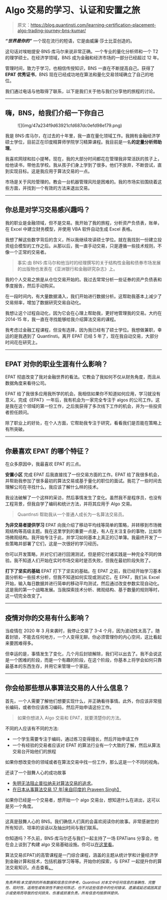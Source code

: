 # Algo 交易的学习、认证和安置之旅

> 原文：<https://blog.quantinsti.com/learning-certification-placement-algo-trading-journey-bns-kumar/>

***“世界是你的”***
一个现在流行的短语，它是由威廉·莎士比亚创造的。

这句话对埃帕提安·BNS·库马尔来说非常正确。一个专业的量化分析师和一个 T2 的理学硕士。在经济学领域，BNS 成为金融和经济市场的一部分已经超过 12 年。

管理时间，致力于学习，也相信传授知识，BNS 一直在不断提高自己。获得了 **EPAT** **优秀证书**，BNS 现在已经成功地在算法和量化交易领域确立了自己的地位。

我们通过电话与他取得了联系，以下是我们关于他与我们分享他的旅程的讨论。

* * *

## 嗨，BNS，给我们介绍一下你自己

<figure class="kg-card kg-image-card">![](img/47a234f9d63921cfd687dc0efd98e179.png)</figure>

我是 BNS·库马尔，在过去的十年里，我一直在量化领域工作。我拥有金融经济学硕士学位，目前正在印度精算师学院学习精算课程。我目前是一名**的定量分析师助理**。

我喜欢网球和拉小提琴。现在，我的大部分时间都花在管理我非常活跃的孩子上，给他读书，带他去学校。我从孩子们身上学到了很多。他们不放弃，不断尝试，直到实现目标。这是我应用于算法交易的一点。

市场是关于风险管理的。教会一台机器管理风险是困难的。我的市场实验围绕着这些方面，并找到一个有效的方法来退出交易。

* * *

## 你总是对学习交易感兴趣吗？

我的职业是金融领域，但不是交易。我开始了我的旅程，分析资产负债表，账单，在 Excel 中建立财务模型，并使用 VBA 软件自动生成 Excel 表格。

我想了解这些数字背后的含义，所以我继续攻读硕士学位。就在我找到一份建立投资组合模型的工作之后。从那以后，我一直手动交易，只是遵循一些技术规则，不像一个正常的交易者。

> 事实:由 BNS·库马尔和他当时的经理撰写的关于结构性金融和债券市场发展的出版物也发表在《亚洲银行和金融研究杂志》上。

我的个人交易之旅是从仓位交易开始的。我过去常常分析一些证券的资产负债表和季度报告，然后手动购买。

在一段时间内，有大量数据涌入，我们开始进行数据分析。这帮助我基本上减少了交易频率，增加了数据研究交易自动化。

我想让这个过程自动化，因为它会在心理上帮助我，更好地管理我的交易。大约在 2014-15 年，我一直在寻找能够给我介绍算法交易的课程。

我考虑过金融工程课程，但没有选择，因为我已经有了硕士学位。我想做兼职，幸运的是我遇到了 QuantInsti。离开 EPAT 已经 5 年了，现在我自动交易，大部分时间花在研究上。

* * *

## EPAT 对你的职业生涯有什么影响？

EPAT 彻底改变了我对金融世界的看法。它教会了我如何不仅从财务角度，而且从数据角度来看待公司。

EPAT 给了我很多应用我所学的机会。我相信如果你不知道如何应用，学习就没有意义。完成《EPAT》一年后，我有机会为一家完全专注于 algos 的公司工作。这是我在这个领域的第一份工作，之后我获得了多次线下工作的机会，并为一些投资者担任顾问。

除了职业上的好处，在个人方面，它帮助我专注于研究，看看我们是否能在策略上有所突破。

* * *

## 你最喜欢 EPAT 的哪个特征？

在众多原因中，我最喜欢 EPAT 的三点。

**安置小区**
完成 EPAT 后我直接找了一份交易方面的工作。EPAT 给了我很多机会，并帮助我参加了很多最初的算法交易或基于量化的职位的面试。我花了一些时间去理解公司在寻找什么，我应该了解什么样的技术。

我设法破解了一个这样的采访，然后事情发生了变化。虽然我不是程序员，也没有工程背景，但我自学了编码和统计方法，并将其应用于 Algo 交易。

> QuantInsti 帮助我从一个普通人成长为一名算法交易员。

**为非交易者提供学习**
EPAT 向我介绍了移动平均线等简单的策略，并转移到市场微观结构等高级主题。我在这里学到的重要一点是，有人在关注复杂的事物，比如市场微观结构。我开始专注于此，并学习如何基本上真正的订单簿。我最终开发了一些策略并部署了它们，这是一次很好的学习经历。

你可以开发策略，并对它们进行回溯测试，但是把它付诸实践是一种完全不同的体验。我不知道人们开始在实时市场交易时是否失败，但我在最初阶段失败了。

**打下了坚实的基础**
EPAT 打下了坚实的基础。在 EPAT 之前，我已经开始学习基本面分析和一些技术分析，但我不知道如何实现或测试它。在 EPAT，我们从 Excel 开始，输入每日数据并进行简单的移动平均测试，然后通过改变参数实现自动化。这是我的第一个战略发展。当我探索技术分析、微观结构、基于数量的规则等时，这一切完全改变了。

* * *

## 疫情对你的交易有什么影响？

当疫情在 2020 年 3 月来袭时，我停止交易了 3-4 个月，因为波动性太高了。随着封锁，不能去任何地方，一个人变得无聊。你必须管理你的内心空间，这比看起来要困难得多。

但幸运的是，事情发生了变化，几个月后封锁解除，我们可以出去了。我不会说这是一个困难的阶段，而是一个有趣的阶段，在这个阶段，你基本上将学会如何只靠最基本的东西生存，并用它来管理一个家庭。

* * *

## 你会给那些想从事算法交易的人什么信息？

首先，一个人需要了解他们想要实现什么，并正确看待事情。此外，你应该非常擅长编码，或者你应该练习编码，然后开始申请这份工作。

> 如果你想进入 Algo 交易和 EPAT，就要清楚你的方法。

不同的人应该有不同的方法:

*   一个学生需要专注于编码，通过练习变得擅长，然后开始申请工作
*   一个有经验的交易者应该对 EPAT 的算法行业有一个大致的了解，然后从算法交易台开始他们的旅程

如果你想改变你的领域或者在算法交易中找一份工作，那么这是一个不同的视角。

还读了一个鼓舞人心的成功故事

*   [失明无法阻止普拉纳夫对算法交易的追求](/blindness-algorithmic-trading-epat-success-story-pranav-lal/)。
*   [在日本从事算法交易 17 年|来自印度的 Praveen Singh】](/information-technology-investment-banking-algo-trading-epat-success-story-praveens-story/)

如果你已经是一个交易者，想开始一个 algo 交易台，想知道什么在进出，这可以是另一个角度。

* * *

这真是鼓舞人心的 BNS。我们确信人们真的会喜欢阅读你的故事。非常感谢您的所有知识、坦率的谈话以及抽出时间与我们联系。

你知道吗？不久前，BNS·库马尔还与我们一起主持了一场 EPATians 分享会，他在会上谈到了构建 algo 交易基础设施。你可以[在这里看](/epatians-share-building-algo-infrastructure-bns-kumar/)。

算法交易(EPAT)的高管课程是一门综合课程，涵盖的主题从统计学和计量经济学到金融计算和技术，包括机器学习等等。开始你的探索，与 EPAT 一起提升你的算法交易知识。点击查看[。](https://www.quantinsti.com/)

* * *

*<small>免责声明:本文提供的所有数据和信息仅供参考。QuantInsti 对本文中任何信息的准确性、完整性、现时性、适用性或有效性不做任何陈述，也不对这些信息中的任何错误、遗漏或延迟或因其显示或使用而导致的任何损失、伤害或损害负责。所有信息均按原样提供。</small>*